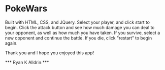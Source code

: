 # PokeWars

Built with HTML, CSS, and JQuery.  Select your player, and click start to begin.  Click the attack button and see how much damage you can deal to your opponent, as well as how much you have taken.  If you survive, select a new opponent and continue the battle.  If you die, click "restart" to begin again.

Thank you and I hope you enjoyed this app!

*** Ryan K Alldrin ***
